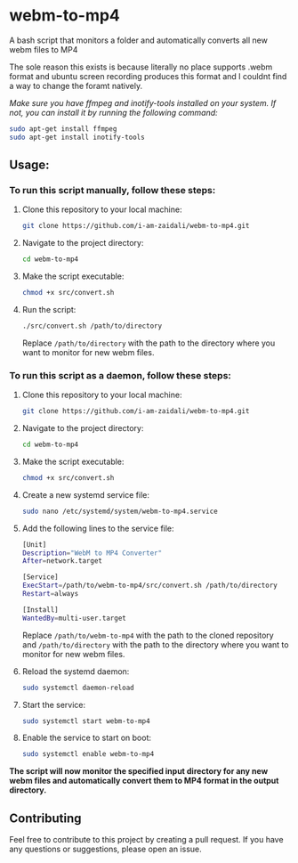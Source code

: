 # webm-to-mp4
A bash script that monitors a folder and automatically converts all new webm files to MP4 

The sole reason this exists is because literally no place supports .webm format and ubuntu screen recording produces this format and I couldnt find a way to change the foramt natively.


*Make sure you have ffmpeg and inotify-tools installed on your system. If not, you can install it by running the following command:*
    
```bash
sudo apt-get install ffmpeg
sudo apt-get install inotify-tools
```
## Usage:

### To run this script manually, follow these steps:

1. Clone this repository to your local machine:
    
    ```bash
    git clone https://github.com/i-am-zaidali/webm-to-mp4.git
    ```

2. Navigate to the project directory:

    ```bash
    cd webm-to-mp4
    ```

3. Make the script executable:

    ```bash
    chmod +x src/convert.sh
    ```

4. Run the script:

    ```bash
    ./src/convert.sh /path/to/directory
    ```
    Replace `/path/to/directory` with the path to the directory where you want to monitor for new webm files.

### To run this script as a daemon, follow these steps:

1. Clone this repository to your local machine:
    
    ```bash
    git clone https://github.com/i-am-zaidali/webm-to-mp4.git
    ```

2. Navigate to the project directory:

    ```bash
    cd webm-to-mp4
    ```

3. Make the script executable:

    ```bash
    chmod +x src/convert.sh
    ```

4. Create a new systemd service file:

    ```bash
    sudo nano /etc/systemd/system/webm-to-mp4.service
    ```

5. Add the following lines to the service file:

    ```bash
    [Unit]
    Description="WebM to MP4 Converter"
    After=network.target

    [Service]
    ExecStart=/path/to/webm-to-mp4/src/convert.sh /path/to/directory
    Restart=always

    [Install]
    WantedBy=multi-user.target
    ```
    Replace `/path/to/webm-to-mp4` with the path to the cloned repository and `/path/to/directory` with the path to the directory where you want to monitor for new webm files.

6. Reload the systemd daemon:

    ```bash
    sudo systemctl daemon-reload
    ```

7. Start the service:

    ```bash
    sudo systemctl start webm-to-mp4
    ```

8. Enable the service to start on boot:

    ```bash
    sudo systemctl enable webm-to-mp4
    ```

**The script will now monitor the specified input directory for any new webm files and automatically convert them to MP4 format in the output directory.**

## Contributing
Feel free to contribute to this project by creating a pull request. If you have any questions or suggestions, please open an issue.

